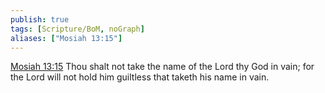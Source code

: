 ```yaml
---
publish: true
tags: [Scripture/BoM, noGraph]
aliases: ["Mosiah 13:15"]
---
```

[Mosiah 13:15](https://churchofjesuschrist.org/study/scriptures/bofm/mosiah/13?lang=eng&id=p15#p15) Thou shalt not take the name of the Lord thy God in vain; for the Lord will not hold him guiltless that taketh his name in vain.
